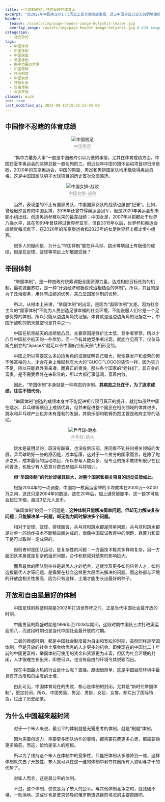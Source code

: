 ```yaml
---
title: 一个体制的烂，往往反映在体育上
excerpt: "自2022年中国男足以1：3历史上首次输给越南后，近日中国男篮又史无前例地输给了南苏丹，一个人口仅1400万，人均GDP排名全球倒数第四的国家。中国体育败绩连创纪录的原因是什么呢？和体制有没有关系呢？"
header:
  teaser: /assets/img/page-header-image-holyshit-teaser.jpg
  overlay_image: /assets/img/page-header-image-holyshit.jpg # Add image post (optional)
categories:
  - 社会杂论
tags: 
  - 中国体育
  - 中国体制
  - 中国男篮
  - 举国体制
  - 集中力量办大事
  - 中国足球
  - 社会制度
  - 中国女排
  - 开放社会
  - 自由体制
  - 自由开放
classes: wide
toc: true
last_modified_at: 2023-09-15T19:25:52-05:00
---
```


## 中国惨不忍睹的体育成绩

<center><img src="https://kewtgh.github.io/PicSunflowers/img/2023/中国男足.jpg" alt="中国男足" /><br>
    <div style="color:orange; border-bottom: 1px solid #d9d9d9;
    display: inline-block;
    color: #999;
    padding: 2px;">中国男足</div>
</center>

&emsp;&emsp;“集中力量办大事”一直是中国政府引以为傲的事情，尤其在体育成绩方面。中国在夏季奥运会的奖牌总数一直名列前三。但近些年中国的团体运动项目却日渐衰败，2020年的东京奥运会，中国的男篮、男足和男排国家队均未能获得奥运资格，这是中国国家队男子大球项目的历史首次全面落选。

<center><img src="https://kewtgh.github.io/PicSunflowers/img/2023/中国女排-战败.jpg" alt="中国女排-战败" /><br>
    <div style="color:orange; border-bottom: 1px solid #d9d9d9;
    display: inline-block;
    color: #999;
    padding: 2px;">中国女排-战败</div>
</center>

&emsp;&emsp;当然，表现差的不止有国家男队，中国国家女队的战绩也屡创“纪录”。比如，曾经傲然世界的中国女排，2016年还曾夺得奥运会冠军，但是2020年奥运会却未能小组出线，创造奥运参赛以来的最差战绩；中国女足，2007年以前都处于世界八强水平，且在1999年曾获得过世界杯亚军，但自2015年以后，世界杯和奥运会成绩就每况愈下，在2020年的东京奥运会和2023年的女足世界杯上都止步小组赛。

&emsp;&emsp;很多人的疑问是，为什么“举国体制”能在乒乓球、跳水等项目上有极佳的成绩，但是在足球、篮球等项目上却屡屡受挫？

## 举国体制

&emsp;&emsp;“举国体制”，是一种由政府统筹调配全国资源力量，达成相应目标任务的机制，最初源自苏联，是一种“计划经济和极权政治相结合的体制”。所以，其目的是为了政治服务，用体育成绩的优势，来凸显国家体制的优势。

&emsp;&emsp;所以，从根本上来讲，“举国体制”的出现，是因为“国家体制”太差。因为社会主义的“国家体制”不能为人民创造足够幸福的社会环境，不能说服人们它是一个足够优秀的体制，所以只能从边边角角找证据。体育就是这边边角角的证据之一，中国所鼓吹的航天航空也是其中之一。

&emsp;&emsp;中国在航空航天的成绩能凸显，主要原因是性价比太低，竞争者寥寥，所以才凸显中国航空航天的一些优势。但一旦有其他竞争者出现，就能立见高下。仅仅马斯克创立的“SpaceX”就足以令中国航空航天部门相形见绌。

&emsp;&emsp;中国之所以需要这么多边边角角的证据证明自己强大，就像暴发户和虚荣的但不够富裕的人，才会在身上堆砌标有大大的“GUCCI”LOGO的装饰一样，因为实力不足，所以只能靠外表来凑。而真正的贵族，那些各个国家的“老钱们”，其自身的富贵，是不需要靠外在来彰显的，所以大都行事低调，穿着内敛。

&emsp;&emsp;因此，“举国体制”本身就是一种病态的体制。**其病态之处在于，为了追求成绩，往往不惜代价。**

&emsp;&emsp;“举国体制”创造的成绩本身并不能促进相应项目真正的提升，就比如虽然中国在跳水、乒乓球等项目上成绩优异，但并未促进整个国民在相关领域的体育进步，跳水和乒乓球产业也并未有蓬勃的发展，其俱乐部和联赛仍然主要是政府主导的活动。

<center><img src="https://kewtgh.github.io/PicSunflowers/img/2023/乒乓球-跳水.jpg" alt="乒乓球-跳水" /><br>
    <div style="color:orange; border-bottom: 1px solid #d9d9d9;
    display: inline-block;
    color: #999;
    padding: 2px;">乒乓球-跳水</div>
</center>

&emsp;&emsp;跳水是最明显的，既没有联赛，也没有俱乐部，民间看不到任何相关领域的发展。乒乓球略好一些的原因是，成本低廉，这对于一个贫穷的国家而言，是除了跑步之外，成本最低的运动项目，所以参与人数众多，但专业的技术教练却很少在民间普及，也极少有人愿意付费去参加乒乓球培训。

&emsp;&emsp;**但“举国体制”的代价却极其巨大，对整个国家和相关项目的运动员皆如此。**

&emsp;&emsp;根据2004年的一项调查，中国每一枚奥运金牌的平均成本在3000万～8000万之间，这还只是2004年的数据。放在20年后，加上通货膨胀率，这一数字可能会超过10倍，超过3亿元人民币。

&emsp;&emsp;“举国体制”的另一个问题是：**这种体制只能解决简单问题，但却无力解决复杂问题；只能解决单一问题，却无能力同时解决多个问题。**

&emsp;&emsp;相对于足球、篮球、排球而言，兵乓球和跳水都是简单问题。兵乓球和跳水都是对单一的动作技术不断精进而达成的，很像中国应试教育中的刷题，靠苦力和蛮干是可以取得一定成果的。

&emsp;&emsp;但前者却是团队运动，是复杂性的问题：一方面技术极其多样和复杂，另一方面团队本身就是复杂的组织问题，合作和默契对结果的影响巨大。

&emsp;&emsp;而且最优的团队则往往是最优人才的组合，这就涉及更多如何培养人才，如何选拔最优人才等问题，是需要在社会这样更大层面去解决的问题。而这些都与环境的开放度相关性极高，因为只有这样，土壤才能生长出最好的种子。

## 开放和自由是最好的体制

&emsp;&emsp;中国足球的鼎盛时期是2002年打进世界杯之时，正是当代中国社会最开放的时期。

&emsp;&emsp;中国男篮的鼎盛时期是1996年至2008年期间，这段时期中国队三次打进奥运会前八，而这段时期也是当代中国社会最开放的时期。

&emsp;&emsp;二者的鼎盛时期，都是中国社会制度最为自由和宽松的时期，虽然同样是举国体制，但是开放的社会土壤会给优秀的人才更多的机会。即使现在的中国比二十年前的中国更富裕，举国体制可使用的资金和资源更为丰富，但因为社会环境的封闭，人才很难生长出来，即使可以，也没有自由的环境令其脱颖而出。

&emsp;&emsp;现在中国最火热的行业是什么呢？直播。原因很简单，这是中国目前环境中最具有开放度和自由度的土壤。

&emsp;&emsp;由此可见，中国体育现在的失败，核心是体制的封闭。尤其是“新时代举国体制”，更加封闭。所以，中国男篮、男足、男排，女足、女排，都烂出了国际特色，烂出了历史纪录。

## 为什么中国越来越封闭

&emsp;&emsp;对于一个笨人来说，最公平的体制就是无需思考的体制，就是“刷题”体制。

&emsp;&emsp;因为需要创造力，需要更多团队协作的事情，都需要花费更多心思，都需要动更多脑筋。而这，恰恰是笨人的短板。

&emsp;&emsp;所以为了维持这个笨人在体制中的竞争性，只能把体制从多维降到一维，这样体制就失去了开放性，笨人就可以在这一维的体制中剥夺其他所有人聪明与才干的优势了。

&emsp;&emsp;对笨人而言，这是最公平的体制。

&emsp;&emsp;不过，这个体制，仅仅是为了笨人的公平。与其他体制竞争之时，就残破不堪，一败涂地。这或许也是普京领导的俄罗斯遭遇目前境况的主要原因吧。